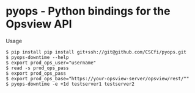 # pyops - Python bindings for the Opsview API

Usage

    $ pip install pip install git+ssh://git@github.com/CSCfi/pyops.git
    $ pyops-downtime --help
    $ export prod_ops_user="username"
    $ read -s prod_ops_pass
    $ export prod_ops_pass
    $ export prod_ops_base="https://your-opsview-server/opsview/rest/""
    $ pyops-downtime -e +1d testserver1 testserver2


